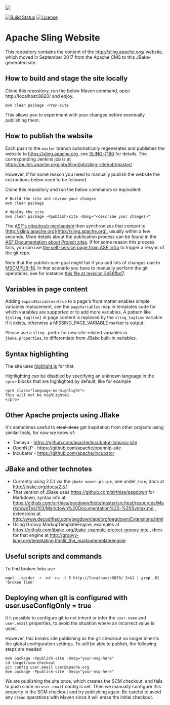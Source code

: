 [<img src="https://sling.apache.org/res/logos/sling.png"/>](https://sling.apache.org)

 [![Build Status](https://builds.apache.org/buildStatus/icon?job=Sling/sling-site/master)](https://builds.apache.org/job/Sling/job/sling-site/job/master) [![License](https://img.shields.io/badge/License-Apache%202.0-blue.svg)](https://www.apache.org/licenses/LICENSE-2.0)

# Apache Sling Website
This repository contains the content of the http://sling.apache.org/ website, which moved in September 2017 from
the Apache CMS to this JBake-generated site.

## How to build and stage the site locally  
Clone this repository, run the below Maven command, open http://localhost:8820/ and enjoy.

    mvn clean package -Prun-site
	
This allows	you to experiment with your changes before eventually publishing them.

## How to publish the website

Each push to the `master` branch automatically regenerates and publishes the website to https://sling.apache.org, see
[SLING-7180](https://issues.apache.org/jira/browse/SLING-7180) for details. The corresponding Jenkins job is at https://builds.apache.org/job/Sling/job/sling-site/job/master/

However, if for some reason you need to manually publish the website the instructions below need to be followed.

Clone this repository and run the below commands or equivalent:

	# Build the site and review your changes
	mvn clean package

    # deploy the site
    mvn clean package -Ppublish-site -Dmsg="<describe your changes>"

The [ASF's gitpubsub mechanism](https://blogs.apache.org/infra/entry/git_based_websites_available) then synchronizes that content to [http://sling.apache.org](http://sling.apache.org), usually within a few seconds. More details about the publication process can be found in the [ASF Documentation about Project sites](https://www.apache.org/dev/project-site.html). If for some reason this process fails, you can use [the self-service page from ASF Infra](https://selfserve.apache.org/) to trigger a resync of the git repo.

Note that the publish-scm goal might fail if you add lots of changes due to [MSCMPUB-18](https://issues.apache.org/jira/browse/MSCMPUB-18). In that scenario you have to manually perform the git operations, see for instance [this file at revision 3e58fbd7](https://github.com/apache/sling-site/blob/3e58fbd768344d90185a2123ca30afb6ec4f9000/README.md).

## Variables in page content
Adding `expandVariables=true` to a page's front matter enables simple variables replacement, see the `pageVariables` map in
templates code for which variables are supported or to add more variables. A pattern like `${sling_tagline}` in page content
is replaced by the `sling_tagline` variable if it exists, otherwise a MISSING_PAGE_VARIABLE marker is output.

Please use a `sling.` prefix for new site-related variables in `jbake.properties`, to differentiate from JBake built-in variables.

## Syntax highlighting
The site uses [highlight.js](https://highlightjs.org/) for that.

Highlighting can be disabled by specifying an unknown language in the `<pre>` blocks that are highlighted by default, like for example

    <pre class="language-no-highlight">
    This will not be highlighted.
    </pre>

## Other Apache projects using JBake 
It's sometimes useful to ~~steal ideas~~ get inspiration from other projects using similar tools, for now we know of:

 * Tamaya - https://github.com/apache/incubator-tamaya-site
 * OpenNLP - https://github.com/apache/opennlp-site
 * Incubator - https://github.com/apache/incubator

## JBake and other technotes
* Currently using 2.5.1 via the `jbake-maven-plugin`, see under `/bin`, docs at http://jbake.org/docs/2.5.1
* That version of JBake uses https://github.com/sirthias/pegdown for Markdown, syntax info at https://github.com/sirthias/pegdown/blob/master/src/test/resources/MarkdownTest103/Markdown%20Documentation%20-%20Syntax.md , extensions at http://www.decodified.com/pegdown/api/org/pegdown/Extensions.html
* Using Groovy MarkupTemplateEngine, examples at https://github.com/jbake-org/jbake-example-project-groovy-mte , docs for that engine at http://groovy-lang.org/templating.html#_the_markuptemplateengine


## Useful scripts and commands
To find broken links use

    wget --spider -r -nd -nv -l 5 http://localhost:8820/ 2>&1 | grep -B1 'broken link'

## Deploying when git is configured with user.useConfigOnly = true

It it possible to configure git to not inherit or infer the `user.name` and `user.email`
properties, to avoid the situation where an incorrect value is used.

However, this breaks site publishing as the git checkout no longer inherits the global
configuration settings. To still be able to publish, the following steps are needed

    mvn package -Ppublish-site -Dmsg="your-msg-here"
    cd target/scm-checkout
    git config user.email user@apache.org
    mvn package -Ppublish-site -Dmsg="your-msg-here"

We are publishing the site once, which creates the SCM checkout, and fails to push
since no `user.email` config is set. Then we manually configure this property in
the SCM checkout and try publishing again. Be careful to avoid any `clean` operations
with Maven since it will erase the initial checkout.
